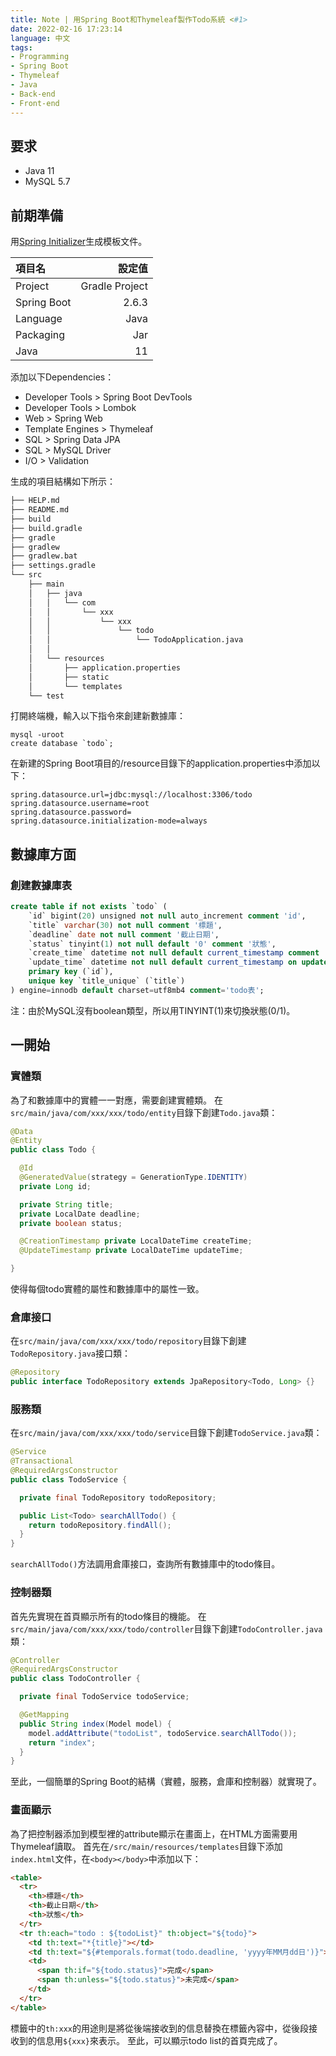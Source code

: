 ```yaml
---
title: Note | 用Spring Boot和Thymeleaf製作Todo系統 <#1>
date: 2022-02-16 17:23:14
language: 中文
tags:
- Programming
- Spring Boot
- Thymeleaf
- Java
- Back-end
- Front-end
---
```


## 要求
- Java 11
- MySQL 5.7

## 前期準備
用[Spring Initializer](https://start.spring.io)生成模板文件。

| 項目名      |         設定值 |
| :---------- | -------------: |
| Project     | Gradle Project |
| Spring Boot |          2.6.3 |
| Language    |           Java |
| Packaging   |            Jar |
| Java        |             11 |

添加以下Dependencies：
- Developer Tools > Spring Boot DevTools
- Developer Tools > Lombok
- Web > Spring Web
- Template Engines > Thymeleaf
- SQL > Spring Data JPA
- SQL > MySQL Driver
- I/O > Validation

生成的項目結構如下所示：
```markdown
├── HELP.md
├── README.md
├── build
├── build.gradle
├── gradle
├── gradlew
├── gradlew.bat
├── settings.gradle
└── src
    ├── main
    │   ├── java
    │   │   └── com
    │   │       └── xxx
    │   │           └── xxx
    │   │               └── todo
    │   │                   └── TodoApplication.java
    │   │                   
    │   └── resources
    │       ├── application.properties
    │       ├── static
    │       └── templates
    └── test
```

打開終端機，輸入以下指令來創建新數據庫：
```shell
mysql -uroot
create database `todo`;
```

在新建的Spring Boot項目的/resource目錄下的application.properties中添加以下：
```
spring.datasource.url=jdbc:mysql://localhost:3306/todo
spring.datasource.username=root
spring.datasource.password=
spring.datasource.initialization-mode=always
```

## 數據庫方面
### 創建數據庫表
```sql
create table if not exists `todo` (
    `id` bigint(20) unsigned not null auto_increment comment 'id',
    `title` varchar(30) not null comment '標題',
    `deadline` date not null comment '截止日期',
    `status` tinyint(1) not null default '0' comment '狀態',
    `create_time` datetime not null default current_timestamp comment '創建時間',
    `update_time` datetime not null default current_timestamp on update current_timestamp comment '更新時間',
    primary key (`id`),
    unique key `title_unique` (`title`)
) engine=innodb default charset=utf8mb4 comment='todo表';
```
注：由於MySQL沒有boolean類型，所以用TINYINT(1)來切換狀態(0/1)。

## 一開始
### 實體類
為了和數據庫中的實體一一對應，需要創建實體類。
在`src/main/java/com/xxx/xxx/todo/entity`目錄下創建`Todo.java`類：
```java
@Data
@Entity
public class Todo {

  @Id
  @GeneratedValue(strategy = GenerationType.IDENTITY)
  private Long id;

  private String title;
  private LocalDate deadline;
  private boolean status;

  @CreationTimestamp private LocalDateTime createTime;
  @UpdateTimestamp private LocalDateTime updateTime;

}
```
使得每個todo實體的屬性和數據庫中的屬性一致。

### 倉庫接口
在`src/main/java/com/xxx/xxx/todo/repository`目錄下創建`TodoRepository.java`接口類：
```java
@Repository
public interface TodoRepository extends JpaRepository<Todo, Long> {}
```

### 服務類
在`src/main/java/com/xxx/xxx/todo/service`目錄下創建`TodoService.java`類：
```java
@Service
@Transactional
@RequiredArgsConstructor
public class TodoService {

  private final TodoRepository todoRepository;

  public List<Todo> searchAllTodo() {
    return todoRepository.findAll();
  }
}
```
`searchAllTodo()`方法調用倉庫接口，查詢所有數據庫中的todo條目。

### 控制器類
首先先實現在首頁顯示所有的todo條目的機能。
在`src/main/java/com/xxx/xxx/todo/controller`目錄下創建`TodoController.java`類：
```java
@Controller
@RequiredArgsConstructor
public class TodoController {

  private final TodoService todoService;

  @GetMapping
  public String index(Model model) {
    model.addAttribute("todoList", todoService.searchAllTodo());
    return "index";
  }
}
```
至此，一個簡單的Spring Boot的結構（實體，服務，倉庫和控制器）就實現了。

### 畫面顯示
為了把控制器添加到模型裡的attribute顯示在畫面上，在HTML方面需要用Thymeleaf讀取。
首先在`/src/main/resources/templates`目錄下添加`index.html`文件，在`<body></body>`中添加以下：
```html
<table>
  <tr>
    <th>標題</th>
    <th>截止日期</th>
    <th>狀態</th>
  </tr>
  <tr th:each="todo : ${todoList}" th:object="${todo}">
    <td th:text="*{title}"></td>
    <td th:text="${#temporals.format(todo.deadline, 'yyyy年MM月dd日')}"></td>
    <td>
      <span th:if="${todo.status}">完成</span>
      <span th:unless="${todo.status}">未完成</span>
    </td>
  </tr>
</table>
```
標籤中的`th:xxx`的用途則是將從後端接收到的信息替換在標籤內容中，從後段接收到的信息用`${xxx}`來表示。
至此，可以顯示todo list的首頁完成了。
<br>

